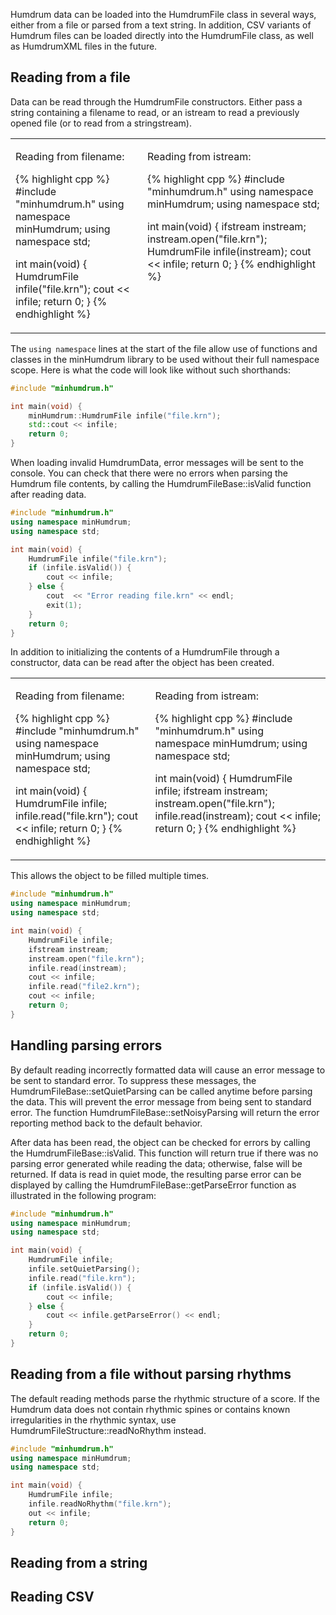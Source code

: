 
Humdrum data can be loaded into the <span class="mhc">HumdrumFile</span> class
in several ways, either from a file or parsed from a text string.  In addition,
<span class="topic-cvs">CSV</span> variants of Humdrum files can be loaded
directly into the HumdrumFile class, as well as
<span class="topic-humdrumxml">HumdrumXML</span> files in the future.


<h2> Reading from a file </h2>

Data can be read through the <span class="mhc">HumdrumFile</span>
constructors.  Either pass
a string containing a filename to read, or an istream to read a previously
opened file (or to read from a stringstream).

<table style="width:auto;">
<tr valign="top"><td>

Reading from filename:

{% highlight cpp %}
#include "minhumdrum.h"
using namespace minHumdrum;
using namespace std;

int main(void) {
	HumdrumFile infile("file.krn");
	cout << infile;
	return 0;
}
{% endhighlight %}

</td><td>

Reading from istream:

{% highlight cpp %}
#include "minhumdrum.h"
using namespace minHumdrum;
using namespace std;

int main(void) {
	ifstream instream;
	instream.open("file.krn");
	HumdrumFile infile(instream);
	cout << infile;
	return 0;
}
{% endhighlight %}

</td></tr></table>

The `using namespace` lines at the start of the file allow use of functions
and classes in the minHumdrum library to be used without their full 
namespace scope.  Here is what the code will look like without such
shorthands:


```cpp
#include "minhumdrum.h"

int main(void) {
	minHumdrum::HumdrumFile infile("file.krn");
	std::cout << infile;
	return 0;
}
```

When loading invalid HumdrumData, error messages will be sent to
the console.  You can check that there were no errors when parsing
the Humdrum file contents, by calling the 
<span class="mhcf paren">HumdrumFileBase::isValid</span> function
after reading data.

```cpp
#include "minhumdrum.h"
using namespace minHumdrum;
using namespace std;

int main(void) {
	HumdrumFile infile("file.krn");
	if (infile.isValid()) {
		cout << infile;
	} else {
		cout  << "Error reading file.krn" << endl;
		exit(1);
	}
	return 0;
}
```

In addition to initializing the contents of a HumdrumFile through
a constructor, data can be read after the object has been created.

<table style="width:auto;">
<tr valign="top"><td>

Reading from filename:

{% highlight cpp %}
#include "minhumdrum.h"
using namespace minHumdrum;
using namespace std;

int main(void) {
	HumdrumFile infile;
	infile.read("file.krn");
	cout << infile;
	return 0;
}
{% endhighlight %}

</td><td>

Reading from istream:

{% highlight cpp %}
#include "minhumdrum.h"
using namespace minHumdrum;
using namespace std;

int main(void) {
	HumdrumFile infile;
	ifstream instream;
	instream.open("file.krn");
	infile.read(instream);
	cout << infile;
	return 0;
}
{% endhighlight %}

</td></tr></table>

This allows the object to be filled multiple times.

```cpp
#include "minhumdrum.h"
using namespace minHumdrum;
using namespace std;

int main(void) {
	HumdrumFile infile;
	ifstream instream;
	instream.open("file.krn");
	infile.read(instream);
	cout << infile;
	infile.read("file2.krn");
	cout << infile;
	return 0;
}
```


<h2>Handling parsing errors</h2>

By default reading incorrectly formatted data will cause an error 
message to be sent to standard error.  To suppress these messages, the
<span class="mhcf paren">HumdrumFileBase::setQuietParsing</span>
can be called anytime before parsing the data.  This will prevent
the error message from being sent to standard error.  The function
<span class="mhcf paren">HumdrumFileBase::setNoisyParsing</span>
will return the error reporting method back to the default behavior.


After data has been read, the object can be checked for errors by
calling the
<span class="mhcf paren">HumdrumFileBase::isValid</span>.
This function will return true if there was no parsing error
generated while reading the data; otherwise, false will be returned.
If data is read in quiet mode, the resulting parse
error can be displayed by calling the
<span class="mhcf paren">HumdrumFileBase::getParseError</span>
function as illustrated in the following program:

```cpp
#include "minhumdrum.h"
using namespace minHumdrum;
using namespace std;

int main(void) {
    HumdrumFile infile;
    infile.setQuietParsing();
    infile.read("file.krn");
    if (infile.isValid()) {
        cout << infile;
    } else {
        cout << infile.getParseError() << endl;
    }
    return 0;
}
```




<h2>Reading from a file without parsing rhythms</h2>

The default reading methods parse the rhythmic structure of a score.
If the Humdrum data does not contain rhythmic spines or contains
known irregularities in the rhythmic syntax, 
use <span class="mhcf paren">HumdrumFileStructure::readNoRhythm</span> 
instead.

```cpp
#include "minhumdrum.h"
using namespace minHumdrum;
using namespace std;

int main(void) {
	HumdrumFile infile;
	infile.readNoRhythm("file.krn");
	out << infile;
	return 0;
}
```



<h2> Reading from a string </h2>




<h2> Reading CSV </h2>




